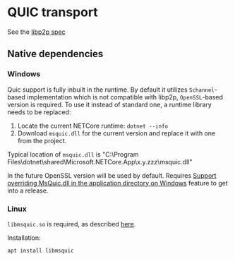 # QUIC transport

See the [libp2p spec](https://github.com/libp2p/specs/tree/master/quic)

## Native dependencies

### Windows

Quic support is fully inbuilt in the runtime. By default it utilizes `Schannel`-based implementation which is not compatible with libp2p, `OpenSSL`-based version is required. To use it instead of standard one, a runtime library needs to be replaced:

1. Locate the current NETCore runtime: `dotnet --info`
2. Download `msquic.dll` for the current version and replace it with one from the project.

Typical location of `msquic.dll` is "C:\Program Files\dotnet\shared\Microsoft.NETCore.App\x.y.zzz\msquic.dll"

In the future OpenSSL version will be used by default. Requires [Support overriding MsQuic.dll in the application directory on Windows](https://github.com/dotnet/runtime/commit/4b16dce6097aa70e09bb82e27c5055421cf74ded) feature to get into a release.

### Linux

`libmsquic.so` is required, as described [here](https://github.com/dotnet/runtime/blob/main/src/libraries/System.Net.Quic/readme.md#linux).

Installation:

```sh
apt install libmsquic
```
